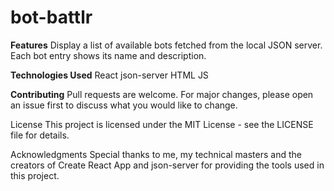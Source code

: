 # bot-battlr
**Features**
Display a list of available bots fetched from the local JSON server.
Each bot entry shows its name and description.

**Technologies Used**
React
json-server
HTML
JS

**Contributing**
Pull requests are welcome. For major changes, please open an issue first to discuss what you would like to change.

License
This project is licensed under the MIT License - see the LICENSE file for details.

Acknowledgments
Special thanks to me, my technical masters and the creators of Create React App and json-server for providing the tools used in this project.
